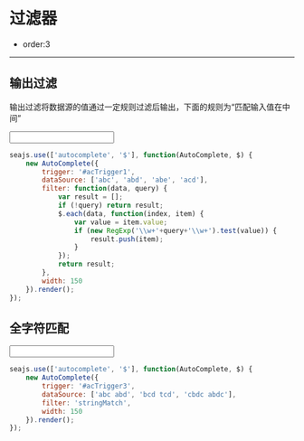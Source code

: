 # 过滤器

- order:3

----

<script>
seajs.use('select');
</script>

## 输出过滤

输出过滤将数据源的值通过一定规则过滤后输出，下面的规则为“匹配输入值在中间”

<input id="acTrigger1" type="text" value="" />

````javascript
seajs.use(['autocomplete', '$'], function(AutoComplete, $) {
    new AutoComplete({
        trigger: '#acTrigger1',
        dataSource: ['abc', 'abd', 'abe', 'acd'],
        filter: function(data, query) {
            var result = [];
            if (!query) return result;
            $.each(data, function(index, item) {
                var value = item.value;
                if (new RegExp('\\w+'+query+'\\w+').test(value)) {
                    result.push(item);
                }
            });
            return result;
        },
        width: 150
    }).render();
});
````

## 全字符匹配

<input id="acTrigger3" type="text" value="" />

````javascript
seajs.use(['autocomplete', '$'], function(AutoComplete, $) {
    new AutoComplete({
        trigger: '#acTrigger3',
        dataSource: ['abc abd', 'bcd tcd', 'cbdc abdc'],
        filter: 'stringMatch',
        width: 150
    }).render();
});
````
